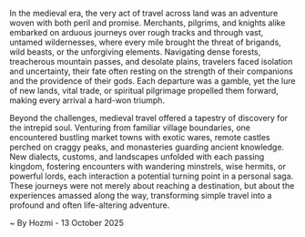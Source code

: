 
In the medieval era, the very act of travel across land was an adventure woven with both peril and promise. Merchants, pilgrims, and knights alike embarked on arduous journeys over rough tracks and through vast, untamed wildernesses, where every mile brought the threat of brigands, wild beasts, or the unforgiving elements. Navigating dense forests, treacherous mountain passes, and desolate plains, travelers faced isolation and uncertainty, their fate often resting on the strength of their companions and the providence of their gods. Each departure was a gamble, yet the lure of new lands, vital trade, or spiritual pilgrimage propelled them forward, making every arrival a hard-won triumph.

Beyond the challenges, medieval travel offered a tapestry of discovery for the intrepid soul. Venturing from familiar village boundaries, one encountered bustling market towns with exotic wares, remote castles perched on craggy peaks, and monasteries guarding ancient knowledge. New dialects, customs, and landscapes unfolded with each passing kingdom, fostering encounters with wandering minstrels, wise hermits, or powerful lords, each interaction a potential turning point in a personal saga. These journeys were not merely about reaching a destination, but about the experiences amassed along the way, transforming simple travel into a profound and often life-altering adventure.

~ By Hozmi - 13 October 2025
